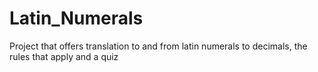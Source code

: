 # Latin_Numerals
Project that offers translation to and from latin numerals to decimals, the rules that apply and a quiz
